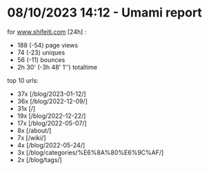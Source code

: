 # 08/10/2023 14:12 - Umami report
for www.shifeiti.com [24h] :

 - 188 (-54) page views
 - 74 (-23) uniques
 - 56 (-11) bounces
 - 2h 30'  (-3h 48' 1'') totaltime


top 10 urls:
 - 37x [/blog/2023-01-12/]
 - 36x [/blog/2022-12-09/]
 - 31x [/]
 - 19x [/blog/2022-12-22/]
 - 17x [/blog/2022-05-07/]
 - 8x [/about/]
 - 7x [/wiki/]
 - 4x [/blog/2022-05-24/]
 - 3x [/blog/categories/%E6%8A%80%E6%9C%AF/]
 - 2x [/blog/tags/]


